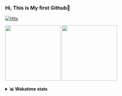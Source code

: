 ### Hi, This is My first Github👋
[![Hits](https://hits.seeyoufarm.com/api/count/incr/badge.svg?url=https%3A%2F%2Fgithub.com%2FJonghyun-Park1027&count_bg=%2379C83D&title_bg=%23555555&icon=&icon_color=%23E7E7E7&title=hits&edge_flat=false)](https://hits.seeyoufarm.com)
<br>

<!--[![Solved.ac Profile](http://mazassumnida.wtf/api/v2/generate_badge?boj=ppjjhh1027)](https://solved.ac/ppjjhh1027/)
-->
<p>
  <img height="180em" src="https://github-readme-stats-eight-rho-29.vercel.app/api?username=Jonghyun-Park1027&show_icons=true&include_all_commits=true&bg_color=30,e96443,904e95&title_color=fff&text_color=fff">
  <img height="180em" src="https://github-readme-stats-eight-rho-29.vercel.app/api/top-langs/?username=Jonghyun-Park1027&layout=compact&bg_color=30,e96443,904e95&title_color=fff&text_color=fff">


</p>
<details>
<summary><b>📊 Wakatime stats</b><br></summary>
<div>
<hr/>




<!--START_SECTION:waka-->
![Code Time](http://img.shields.io/badge/Code%20Time-388%20hrs%2025%20mins-blue)

![Profile Views](http://img.shields.io/badge/Profile%20Views-4-blue)

**🐱 My GitHub Data** 

> 📦 74.8 kB Used in GitHub's Storage 
 > 
> 🏆 111 Contributions in the Year 2023
 > 
> 🚫 Not Opted to Hire
 > 
> 📜 6 Public Repositories 
 > 
> 🔑 5 Private Repositories 
 > 
**I'm an Early 🐤** 

```text
🌞 Morning                27 commits          ████░░░░░░░░░░░░░░░░░░░░░   15.98 % 
🌆 Daytime                99 commits          ███████████████░░░░░░░░░░   58.58 % 
🌃 Evening                41 commits          ██████░░░░░░░░░░░░░░░░░░░   24.26 % 
🌙 Night                  2 commits           ░░░░░░░░░░░░░░░░░░░░░░░░░   01.18 % 
```
📅 **I'm Most Productive on Tuesday** 

```text
Monday                   12 commits          ██░░░░░░░░░░░░░░░░░░░░░░░   07.10 % 
Tuesday                  42 commits          ██████░░░░░░░░░░░░░░░░░░░   24.85 % 
Wednesday                13 commits          ██░░░░░░░░░░░░░░░░░░░░░░░   07.69 % 
Thursday                 14 commits          ██░░░░░░░░░░░░░░░░░░░░░░░   08.28 % 
Friday                   37 commits          █████░░░░░░░░░░░░░░░░░░░░   21.89 % 
Saturday                 24 commits          ████░░░░░░░░░░░░░░░░░░░░░   14.20 % 
Sunday                   27 commits          ████░░░░░░░░░░░░░░░░░░░░░   15.98 % 
```


📊 **This Week I Spent My Time On** 

```text
🕑︎ Time Zone: Asia/Seoul

💬 Programming Languages: 
Jupyter                  29 hrs 1 min        ███████████████████████░░   90.88 % 
Markdown                 2 hrs 35 mins       ██░░░░░░░░░░░░░░░░░░░░░░░   08.10 % 
GitIgnore file           16 mins             ░░░░░░░░░░░░░░░░░░░░░░░░░   00.87 % 
Python                   2 mins              ░░░░░░░░░░░░░░░░░░░░░░░░░   00.13 % 
PythonStub               0 secs              ░░░░░░░░░░░░░░░░░░░░░░░░░   00.02 % 

🔥 Editors: 
PyCharm                  31 hrs 56 mins      █████████████████████████   100.00 % 

🐱‍💻 Projects: 
competition1             13 hrs 14 mins      ██████████░░░░░░░░░░░░░░░   41.47 % 
learn_torch              6 hrs 15 mins       █████░░░░░░░░░░░░░░░░░░░░   19.59 % 
RF                       4 hrs 43 mins       ████░░░░░░░░░░░░░░░░░░░░░   14.80 % 
competition_23_7_10(end) 3 hrs 28 mins       ███░░░░░░░░░░░░░░░░░░░░░░   10.87 % 
Unknown Project          1 hr 29 mins        █░░░░░░░░░░░░░░░░░░░░░░░░   04.67 % 

💻 Operating System: 
Windows                  31 hrs 56 mins      █████████████████████████   100.00 % 
```

**I Mostly Code in Jupyter Notebook** 

```text
Jupyter Notebook         5 repos             ████████████████░░░░░░░░░   62.50 % 
HTML                     2 repos             ██████░░░░░░░░░░░░░░░░░░░   25.00 % 
C++                      1 repo              ███░░░░░░░░░░░░░░░░░░░░░░   12.50 % 
```




 Last Updated on 13/07/2023 18:37:22 UTC
<!--END_SECTION:waka-->
</details>



